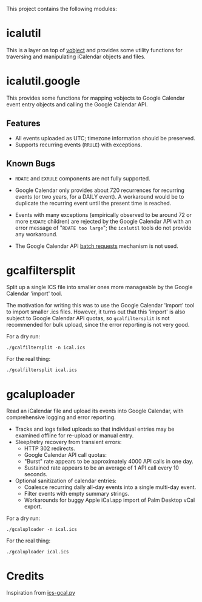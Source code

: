 This project contains the following modules:

icalutil
========

This is a layer on top of [vobject] and provides some utility functions for
traversing and manipulating iCalendar objects and files.

  [vobject]: http://vobject.skyhouseconsulting.com/

icalutil.google
===============

This provides some functions for mapping vobjects to Google Calendar event
entry objects and calling the Google Calendar API.

Features
--------

- All events uploaded as UTC; timezone information should be preserved.
- Supports recurring events (`RRULE`) with exceptions.

Known Bugs
----------

- `RDATE` and `EXRULE` components are not fully supported.
- Google Calendar only provides about 720 recurrences for recurring events (or
  two years, for a DAILY event). A workaround would be to duplicate the
  recurring event until the present time is reached.
- Events with many exceptions (empirically observed to be around 72 or more
  `EXDATE` children) are rejected by the Google Calendar API with an error
  message of "`RDATE too large`"; the `icalutil` tools do not provide any
  workaround.
- The Google Calendar API [batch requests] mechanism is not used.

  [batch requests]: http://code.google.com/apis/calendar/data/2.0/developers_guide_protocol.html#batch

gcalfiltersplit
===============

Split up a single ICS file into smaller ones more manageable by the Google
Calendar 'import' tool.

The motivation for writing this was to use the Google Calendar 'import' tool to
import smaller .ics files. However, it turns out that this 'import' is also
subject to Google Calendar API quotas, so `gcalfiltersplit` is not recommended
for bulk upload, since the error reporting is not very good.

For a dry run:

    ./gcalfiltersplit -n ical.ics

For the real thing:

    ./gcalfiltersplit ical.ics

gcaluploader
============

Read an iCalendar file and upload its events into Google Calendar, with
comprehensive logging and error reporting.

- Tracks and logs failed uploads so that individual entries may be examined
  offline for re-upload or manual entry.
- Sleep/retry recovery from transient errors:
    - HTTP 302 redirects.
    - Google Calendar API call quotas:
	- "Burst" rate appears to be approximately 4000 API calls in one day.
	- Sustained rate appears to be an average of 1 API call every 10
	  seconds.
- Optional sanitization of calendar entries:
    - Coalesce recurring daily all-day events into a single multi-day event.
    - Filter events with empty summary strings.
    - Workarounds for buggy Apple iCal.app import of Palm Desktop vCal export.

For a dry run:

    ./gcaluploader -n ical.ics

For the real thing:

    ./gcaluploader ical.ics


Credits
=======

Inspiration from [ics-gcal.py]

  [ics-gcal.py]: http://repo.ub3rgeek.net/branches/misc-scripts/annotate/head:/ics-gcal.py
